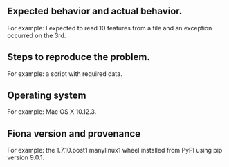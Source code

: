<!--

WELCOME ABOARD!

Hi and welcome to the Fiona project. We appreciate bug reports, questions
about documentation, and suggestions for new features. This issue template
isn't intended to ward you off; only to intercept and redirect one particular
category of reports, and to collect a few important facts that issue reporters
often omit.

You think you've found something? We believe you.

Please note: Fiona contains extension modules and is thus susceptible to
C library compatibility issues. If you are reporting an installation or module
import issue, please note that this project only accepts reports about problems
with packages downloaded from the Python Package Index. Conda users should take
issues to one of the following trackers:

- https://github.com/ContinuumIO/anaconda-issues/issues
- https://github.com/conda-forge/fiona-feedstock

-->

## Expected behavior and actual behavior.

For example: I expected to read 10 features from a file and an exception occurred
on the 3rd.

## Steps to reproduce the problem.

For example: a script with required data.

## Operating system

For example: Mac OS X 10.12.3.

## Fiona version and provenance

For example: the 1.7.10.post1 manylinux1 wheel installed from PyPI using pip version 9.0.1.
